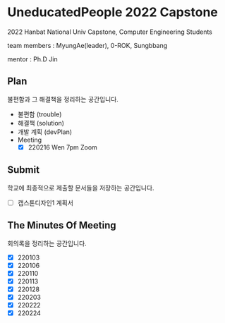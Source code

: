 # UneducatedPeople 2022 Capstone

2022 Hanbat National Univ Capstone, Computer Engineering Students

team members : MyungAe(leader), 0-ROK, Sungbbang

mentor : Ph.D Jin

## Plan

불편함과 그 해결책을 정리하는 공간입니다.

- 불편함 (trouble)
- 해결책 (solution)
- 개발 계획 (devPlan)
- Meeting
  - [x] 220216 Wen 7pm Zoom

## Submit

학교에 최종적으로 제출할 문서들을 저장하는 공간입니다.

- [ ] 캡스톤디자인1 계획서

## The Minutes Of Meeting

회의록을 정리하는 공간입니다.

- [x] 220103
- [x] 220106
- [x] 220110
- [x] 220113
- [x] 220128
- [x] 220203
- [x] 220222
- [x] 220224
